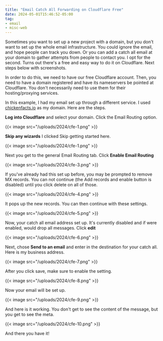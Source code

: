 ```yaml
---
title: "Email Catch All Forwarding on Cloudflare Free"
date: 2024-05-01T15:46:52-05:00
tag:
- email
- misc-web
---
```

Sometimes you want to set up a new project with a domain, but you don't want to set up the whole email infrastructure. You could ignore the email, and hope people can track you down. Or you can add a catch all email at your domain to gather attempts from people to contact you.  I opt for the second. Turns out there's a free and easy way to do it on Cloudflare. Next steps below with screenshots.

<!--more-->

In order to do this, we need to have our free Cloudflare account.  Then, you need to have a domain registered and have its nameservers be pointed at Cloudflare. You don't necessarily need to use them for their hosting/proxying services.  

In this example, I had my email set up through a different service. I used [chickenfacts.io](https://chickenfacts.io) as my domain. Here are the steps.

**Log into Cloudflare** and select your domain.  Click the Email Routing option.

{{< image src="/uploads/2024/cfe-1.png" >}}

**Skip any wizards** I clicked Skip getting started here.

{{< image src="/uploads/2024/cfe-1.png" >}}

Next you get to the general Email Routing tab.  Click **Enable Email Routing**

{{< image src="/uploads/2024/cfe-3.png" >}}

If you've already had this set up before, you may be prompted to remove MX records.  You can not continue (the Add records and enable button is disabled) until you click delete on all of those.

{{< image src="/uploads/2024/cfe-4.png" >}}

It pops up the new records. You can then continue with these settings.

{{< image src="/uploads/2024/cfe-5.png" >}}

Now, your catch all email address set up. It's currently disabled and if were enabled, would drop all messages.  Click **edit**

{{< image src="/uploads/2024/cfe-6.png" >}}

Next, chose **Send to an email** and enter in the destination for your catch all. Here is my business address.

{{< image src="/uploads/2024/cfe-7.png" >}}

After you click save, make sure to enable the setting.

{{< image src="/uploads/2024/cfe-8.png" >}}

Now your email will be set up.

{{< image src="/uploads/2024/cfe-9.png" >}}

And here is it working. You don't get to see the content of the message, but you get to see the meta.

{{< image src="/uploads/2024/cfe-10.png" >}}

And there you have it!
